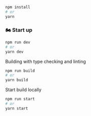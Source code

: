 ```bash

npm install
# or
yarn
```

### <a id="start-up"></a> 🏍️ Start up

```bash
npm run dev
# or
yarn dev
```

Building with type checking and linting

```bash
npm run build
# or
yarn build
```

Start build locally

```bash
npm run start
# or
yarn start
```
